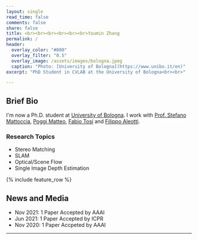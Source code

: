 ```yaml
---
layout: single
read_time: false
comments: false
share: false
title: <br><br><br><br><br><br>Youmin Zhang
permalink: /
header:
  overlay_color: "#000"
  overlay_filter: "0.5"
  overlay_image: /assets/images/bologna.jpeg
  caption: "Photo: [University of Bologna](https://www.unibo.it/en)"
excerpt: "PhD Student in CVLAB at the University of Bologna<br><br>"

---
```


## Brief Bio

I'm now a Ph.D. student at [University of Bologna](https://www.unibo.it/en).
I work with [Prof. Stefano Mattoccia](http://vision.deis.unibo.it/~smatt/Site/Home.html), [Poggi Matteo](https://mattpoggi.github.io/), [Fabio Tosi](http://vision.disi.unibo.it/~ftosi/) and [Filippo Aleotti](https://filippoaleotti.github.io/website/).

### Research Topics
* Stereo Matching
* SLAM
* Optical/Scene Flow
* Single Image Depth Estimation

<div id='featured'></div>

{% include feature_row %}

## News and Media
* Nov 2021: 1 Paper Accepted by AAAI
* Jun 2021: 1 Paper Accepted by ICPR
* Nov 2020: 1 Paper Accpeted by AAAI

---
